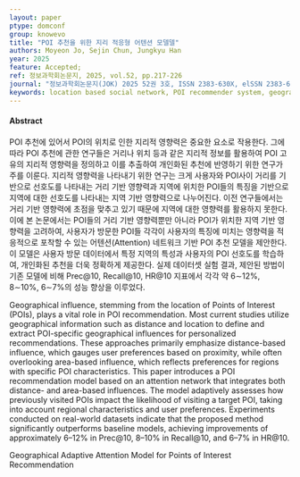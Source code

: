 ```yaml
---
layout: paper
ptype: domconf
group: knowevo
title: "POI 추천을 위한 지리 적응형 어텐션 모델델"
authors: Moyeon Jo, Sejin Chun, Jungkyu Han  
year: 2025
feature: Accepted;
ref: 정보과학회논문지, 2025, vol.52, pp.217-226 
journal: "정보과학회논문지(JOK) 2025 52권 3호, ISSN 2383-630X, elSSN 2383-6296"
keywords: location based social network, POI recommender system, geographical influence, attention network
---
```


<h4><span class="badge badge-info">Abstract</span></h4>
POI 추천에 있어서 POI의 위치로 인한 지리적 영향력은 중요한 요소로 작용한다. 그에 따라 POI 추천에 관한 연구들은 거리나 위치 등과 같은 지리적 정보를 활용하여 POI 고유의 지리적 영향력을 정의하고 이를 추출하여 개인화된 추천에 반영하기 위한 연구가 주를 이룬다. 지리적 영향력을 나타내기 위한 연구는 크게 사용자와 POI사이 거리를 기반으로 선호도를 나타내는 거리 기반 영향력과 지역에 위치한 POI들의 특징을 기반으로 지역에 대한 선호도를 나타내는 지역 기반 영향력으로 나누어진다. 이전 연구들에서는 거리 기반 영향력에 초점을 맞추고 있기 때문에 지역에 대한 영향력를 활용하지 못한다. 이에 본 논문에서는 POI들의 거리 기반 영향력뿐만 아니라 POI가 위치한 지역 기반 영향력을 고려하여, 사용자가 방문한 POI들 각각이 사용자의 특징에 미치는 영향력을 적응적으로 포착할 수 있는 어텐션(Attention) 네트워크 기반 POI 추천 모델을 제안한다. 이 모델은 사용자 방문 데이터에서 특정 지역의 특성과 사용자의 POI 선호도를 학습하여, 개인화된 추천을 더욱 정확하게 제공한다. 실제 데이터셋 실험 결과, 제안된 방법이 기존 모델에 비해 Prec@10, Recall@10, HR@10 지표에서 각각 약 6∼12%, 8∼10%, 6∼7%의 성능 향상을 이루었다.

Geographical influence, stemming from the location of Points of Interest (POIs), plays a vital role in POI recommendation. Most current studies utilize geographical information such as distance and location to define and extract POI-specific geographical influences for personalized recommendations. These approaches primarily emphasize distance-based influence, which gauges user preferences based on proximity, while often overlooking area-based influence, which reflects preferences for regions with specific POI characteristics. This paper introduces a POI recommendation model based on an attention network that integrates both distance- and area-based influences. The model adaptively assesses how previously visited POIs impact the likelihood of visiting a target POI, taking into account regional characteristics and user preferences. Experiments conducted on real-world datasets indicate that the proposed method significantly outperforms baseline models, achieving improvements of approximately 6–12% in Prec@10, 8–10% in Recall@10, and 6–7% in HR@10.

<div class="alert alert-warning" role="alert">
   Geographical Adaptive Attention Model for Points of Interest Recommendation
</div>